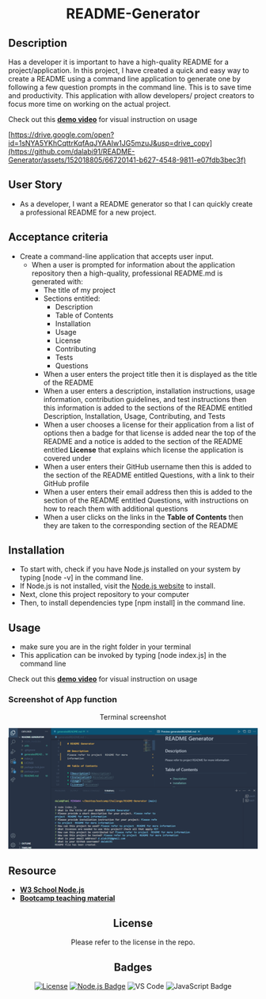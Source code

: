 <div align="center">

# README-Generator

</div>

## Description

Has a developer it is important to have a high-quality README for a project/application. In this project, I have created a quick and easy way to create a README using a command line application to generate one by following a few question prompts in the command line. This is to save time and productivity. This application with allow developers/ project creators to focus more time on working on the actual project.

Check out this [**demo video**](https://watch.screencastify.com/v/1RvIdF6xMULPb53ZiHzI) for visual instruction on usage

[https://drive.google.com/open?id=1sNYA5YKhCqttrKqfAqJYAAIw1JG5mzuJ&usp=drive_copy](https://github.com/dalabi91/README-Generator/assets/152018805/66720141-b627-4548-9811-e07fdb3bec3f)

## User Story

- As a developer, I want a README generator so that I can quickly create a professional README for a new project.

## Acceptance criteria

- Create a command-line application that accepts user input.
  - When a user is prompted for information about the application repository then a high-quality, professional README.md is generated with:
    - The title of my project
    - Sections entitled:
      - Description
      - Table of Contents
      - Installation
      - Usage
      - License
      - Contributing
      - Tests
      - Questions
    - When a user enters the project title then it is displayed as the title of the README
    - When a user enters a description, installation instructions, usage information, contribution guidelines, and test instructions then this information is added to the sections of the README entitled Description, Installation, Usage, Contributing, and Tests
    - When a user chooses a license for their application from a list of options then a badge for that license is added near the top of the README and a notice is added to the section of the README entitled **License** that explains which license the application is covered under
    - When a user enters their GitHub username then this is added to the section of the README entitled Questions, with a link to their GitHub profile
    - When a user enters their email address then this is added to the section of the README entitled Questions, with instructions on how to reach them with additional questions
    - When a user clicks on the links in the **Table of Contents** then they are taken to the corresponding section of the README


## Installation

- To start with, check if you have Node.js installed on your system by typing [node -v] in the command line.
- If Node.js is not installed, visit the [Node.js website](https://nodejs.org/en) to install.
- Next, clone this project repository to your computer
- Then, to install dependencies type [npm install] in the command line.

## Usage

- make sure you are in the right folder in your terminal
- This application can be invoked by typing [node index.js] in the command line

Check out this [**demo video**](https://watch.screencastify.com/v/1RvIdF6xMULPb53ZiHzI) for visual instruction on usage

### Screenshot of App function

<div align="center">

Terminal screenshot

![](./Images/Project-terminal%20screen.png)

</div>

## Resource

- [**W3 School Node.js**](https://www.w3schools.com/nodejs/nodejs_intro.asp)
- [**Bootcamp teaching material**](https://docs.google.com/presentation/d/1nLXKMKGO1ijl8CdjQ7iWlHbmq8TCgtjIxPFO8bvs62Y/edit#slide=id.gd52700b11d_9_1148)

<div align="center">

## License

Please refer to the license in the repo.

## Badges

[![License](https://img.shields.io/badge/License-MIT-blue.svg)](https://opensource.org/licenses/MIT)
[![Node.js Badge](https://img.shields.io/badge/Node.js-393?logo=nodedotjs&logoColor=fff&style=flat)](https://nodejs.org/en)
![VS Code](https://img.shields.io/badge/Made%20with-VSCode-1f425f.svg)
![JavaScript Badge](https://img.shields.io/badge/JavaScript-F7DF1E?logo=javascript&logoColor=000&style=flat)

</div>
